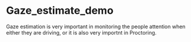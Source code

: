 # Gaze_estimate_demo

Gaze estimation is very important in monitoring the people attention when either they are driving, or it is also very importnt in Proctoring.

